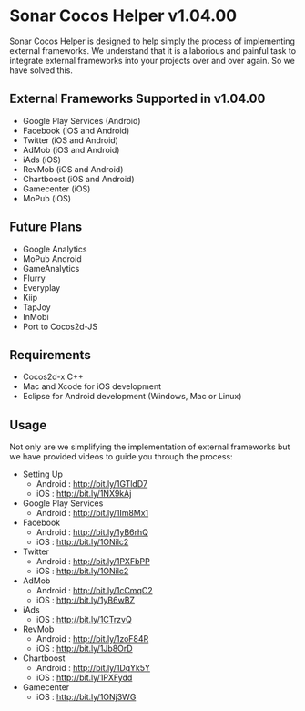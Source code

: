 # Sonar Cocos Helper v1.04.00

Sonar Cocos Helper is designed to help simply the process of implementing external frameworks. We understand that it is a laborious and painful task to integrate external frameworks into your projects over and over again. So we have solved this.

External Frameworks Supported in v1.04.00
------------------------------------------
* Google Play Services (Android)<br />
* Facebook (iOS and Android)<br />
* Twitter (iOS and Android)<br />
* AdMob (iOS and Android)<br />
* iAds (iOS)<br />
* RevMob (iOS and Android)<br />
* Chartboost (iOS and Android)<br />
* Gamecenter (iOS)<br />
* MoPub (iOS)<br />

Future Plans
------------------------------------------
* Google Analytics<br />
* MoPub Android<br />
* GameAnalytics<br />
* Flurry<br />
* Everyplay<br />
* Kiip<br />
* TapJoy<br />
* InMobi<br />
* Port to Cocos2d-JS<br />

Requirements
------------------------------------------
* Cocos2d-x C++
* Mac and Xcode for iOS development
* Eclipse for Android development (Windows, Mac or Linux)

Usage
------------------------------------------
Not only are we simplifying the implementation of external frameworks but we have provided videos to guide you through the process:<br />
* Setting Up<br />
	- Android : http://bit.ly/1GTldD7<br />
	- iOS : http://bit.ly/1NX9kAj<br />
* Google Play Services<br />
	- Android : http://bit.ly/1Im8Mx1<br />
* Facebook<br />
	- Android : http://bit.ly/1yB6rhQ<br />
	- iOS : http://bit.ly/1ONilc2<br />
* Twitter<br />
	- Android : http://bit.ly/1PXFbPP<br />
	- iOS : http://bit.ly/1ONilc2<br />
* AdMob<br />
	- Android : http://bit.ly/1cCmqC2<br />
	- iOS : http://bit.ly/1yB6wBZ<br />
* iAds<br />
	- iOS : http://bit.ly/1CTrzvQ<br />
* RevMob<br />
	- Android : http://bit.ly/1zoF84R<br />
	- iOS : http://bit.ly/1Jb8OrD<br />
* Chartboost<br />
	- Android : http://bit.ly/1DqYk5Y<br />
	- iOS : http://bit.ly/1PXFydd<br />
* Gamecenter<br />
	- iOS : http://bit.ly/1ONj3WG<br />
